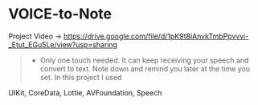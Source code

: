 # VOICE-to-Note

Project Video -> https://drive.google.com/file/d/1pK9t8iAnvkTmbPpvvvi-_Etut_EGu5Le/view?usp=sharing
>- Only one touch needed.
It can keep receiving your speech and convert to text. Note down and remind you later at the time you set.
In this project I used 

UIKit,
CoreData,
Lottie,
AVFoundation,
Speech
